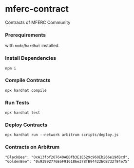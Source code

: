 # mferc-contract
Contracts of MFERC Community

### Prerequirements

with ```node```/```hardhat``` installed.

### Install Dependencies

`npm i`

### Compile Contracts

`npx hardhat compile`

### Run Tests

`npx hardhat test`

### Deploy Contracts
`npx hardhat run --network arbitrum scripts/deploy.js`

### Contracts on Arbitrum
```
"BlackBee": "0xA13fbf207640ABBfb3E1E529c960Eb266e19dBcd",
"GoldenBee": "0x93992776E6F916186e378fB94422ECB732f84e75"
```